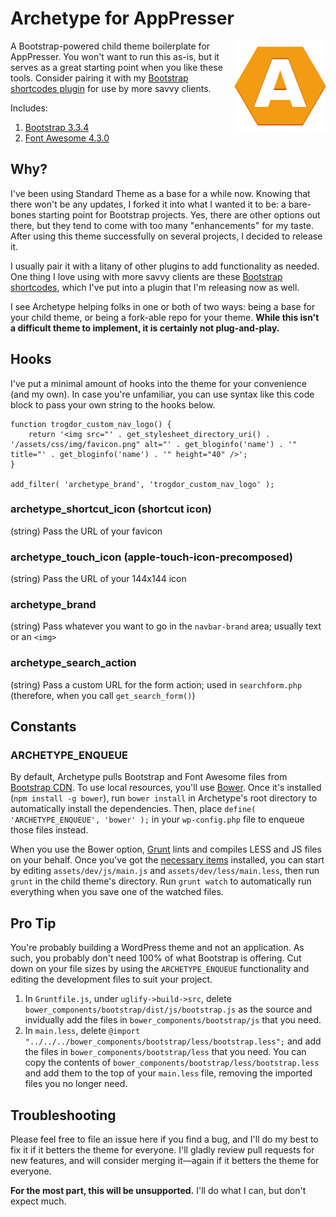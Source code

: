 # Archetype for AppPresser #

<img align="right" src="./assets/dist/img/touch-icon.png" title="Archetype WordPress Theme" alt="Archetype WordPress Theme" /> A Bootstrap-powered child theme boilerplate for AppPresser. You won't want to run this as-is, but it serves as a great starting point when you like these tools. Consider pairing it with my [Bootstrap shortcodes plugin](https://github.com/logoscreative/bs-wp-shortcodes) for use by more savvy clients.

Includes:

1. [Bootstrap 3.3.4](http://getbootstrap.com/)
1. [Font Awesome 4.3.0](http://fortawesome.github.io/Font-Awesome/)

## Why? ##

I've been using Standard Theme as a base for a while now. Knowing that there won't be any updates, I forked it into what I wanted it to be: a bare-bones starting point for Bootstrap projects. Yes, there are other options out there, but they tend to come with too many "enhancements" for my taste. After using this theme successfully on several projects, I decided to release it.

I usually pair it with a litany of other plugins to add functionality as needed. One thing I love using with more savvy clients are these [Bootstrap shortcodes](https://github.com/logoscreative/bs-wp-shortcodes), which I've put into a plugin that I'm releasing now as well.

I see Archetype helping folks in one or both of two ways: being a base for your child theme, or being a fork-able repo for your theme. **While this isn't a difficult theme to implement, it is certainly not plug-and-play.**

## Hooks ##

I've put a minimal amount of hooks into the theme for your convenience (and my own). In case you're unfamiliar, you can use syntax like this code block to pass your own string to the hooks below.

```
function trogdor_custom_nav_logo() {
	return '<img src="' . get_stylesheet_directory_uri() . '/assets/css/img/favicon.png" alt="' . get_bloginfo('name') . '" title="' . get_bloginfo('name') . '" height="40" />';
}

add_filter( 'archetype_brand', 'trogdor_custom_nav_logo' );
```

### archetype_shortcut_icon (shortcut icon) ###

(string) Pass the URL of your favicon

### archetype_touch_icon (apple-touch-icon-precomposed) ###

(string) Pass the URL of your 144x144 icon

### archetype_brand ###

(string) Pass whatever you want to go in the `navbar-brand` area; usually text or an `<img>`

### archetype_search_action ###

(string) Pass a custom URL for the form action; used in `searchform.php` (therefore, when you call `get_search_form()`)

## Constants ##

### ARCHETYPE_ENQUEUE ###

By default, Archetype pulls Bootstrap and Font Awesome files from [Bootstrap CDN](http://www.bootstrapcdn.com/). To use local resources, you'll use [Bower](http://bower.io/). Once it's installed (`npm install -g bower`), run `bower install` in Archetype's root directory to automatically install the dependencies. Then, place `define( 'ARCHETYPE_ENQUEUE', 'bower' );` in your `wp-config.php` file to enqueue those files instead.

When you use the Bower option, [Grunt](http://gruntjs.com/) lints and compiles LESS and JS files on your behalf. Once you've got the [necessary items](http://gruntjs.com/getting-started) installed, you can start by editing `assets/dev/js/main.js` and `assets/dev/less/main.less`, then run `grunt` in the child theme's directory. Run `grunt watch` to automatically run everything when you save one of the watched files.

## Pro Tip ##

You're probably building a WordPress theme and not an application. As such, you probably don't need 100% of what Bootstrap is offering. Cut down on your file sizes by using the `ARCHETYPE_ENQUEUE` functionality and editing the development files to suit your project.

1. In `Gruntfile.js`, under `uglify->build->src`, delete `bower_components/bootstrap/dist/js/bootstrap.js` as the source and invidually add the files in `bower_components/bootstrap/js` that you need.
1. In `main.less`, delete `@import "../../../bower_components/bootstrap/less/bootstrap.less";` and add the files in `bower_components/bootstrap/less` that you need. You can copy the contents of `bower_components/bootstrap/less/bootstrap.less` and add them to the top of your `main.less` file, removing the imported files you no longer need.

## Troubleshooting ##

Please feel free to file an issue here if you find a bug, and I'll do my best to fix it if it betters the theme for everyone. I'll gladly review pull requests for new features, and will consider merging it—again if it betters the theme for everyone.

**For the most part, this will be unsupported.** I'll do what I can, but don't expect much.
